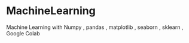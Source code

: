 # MachineLearning
Machine Learning with Numpy , pandas , matplotlib , seaborn , sklearn , Google Colab
